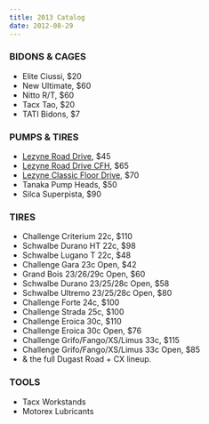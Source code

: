 ```yaml
---
title: 2013 Catalog
date: 2012-08-29
---
```


### BIDONS & CAGES

- Elite Ciussi, $20
- New Ultimate, $60
- Nitto R/T, $60
- Tacx Tao, $20
- TATI Bidons, $7

### PUMPS & TIRES

- [Lezyne Road Drive](http://www.lezyne.com/products/hand-pumps/high-pressure#!Road-Drive), $45
- [Lezyne Road Drive CFH](http://www.lezyne.com/products/co2-systems/cfh-pumps#!road-drive-cfh), $65
- [Lezyne Classic Floor Drive](http://www.lezyne.com/products/floor-pumps/high-pressure#!Classic-Floor-Drive), $70
- Tanaka Pump Heads, $50
- Silca Superpista, $90

### TIRES

- Challenge Criterium 22c, $110
- Schwalbe Durano HT 22c, $98
- Schwalbe Lugano T 22c, $48
- Challenge Gara 23c Open, $42
- Grand Bois 23/26/29c Open, $60
- Schwalbe Durano 23/25/28c Open, $58
- Schwalbe Ultremo 23/25/28c Open, $80
- Challenge Forte 24c, $100
- Challenge Strada 25c, $100
- Challenge Eroica 30c, $110
- Challenge Eroica 30c Open, $76
- Challenge Grifo/Fango/XS/Limus 33c, $115
- Challenge Grifo/Fango/XS/Limus 33c Open, $85
- & the full Dugast Road + CX lineup.

### TOOLS

- Tacx Workstands
- Motorex Lubricants
